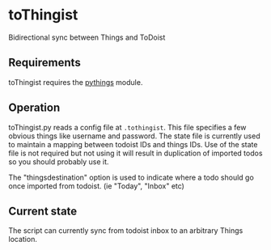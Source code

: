 toThingist
==========

Bidirectional sync between Things and ToDoist

Requirements
---------
toThingist requires the [pythings](https://github.com/nosmo/pythings) module.

Operation
---------

toThingist.py reads a config file at ```.tothingist```. This file
specifies a few obvious things like username and password. The state
file is currently used to maintain a mapping between todoist IDs and
things IDs. Use of the state file is not required but not using it
will result in duplication of imported todos so you should probably
use it.

The "thingsdestination" option is used to indicate where a todo should
go once imported from todoist. (ie "Today", "Inbox" etc)


Current state
---------

The script can currently sync from todoist inbox to an arbitrary
Things location.
